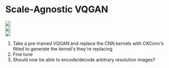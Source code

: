 # Scale-Agnostic VQGAN

![](https://img.shields.io/badge/tag-image_generation-lightgrey)  
![](https://img.shields.io/badge/tag-experimental-lightgrey)  
![](https://img.shields.io/badge/tag-tooling-84f8cf)


1. Take a pre-trained VQGAN and replace the CNN kernels with CKConv's fitted to generate the kernel's they're replacing
2. Fine tune
3. Should now be able to encode/decode arbitrary resolution images?
